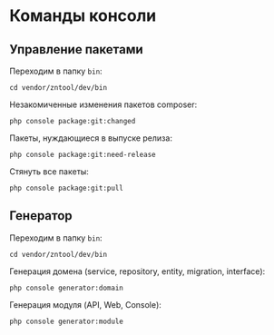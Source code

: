 # Команды консоли

## Управление пакетами

Переходим в папку `bin`:

    cd vendor/zntool/dev/bin

Незакомиченные изменения пакетов composer:

    php console package:git:changed

Пакеты, нуждающиеся в выпуске релиза:

    php console package:git:need-release

Стянуть все пакеты:

    php console package:git:pull

## Генератор

Переходим в папку `bin`:

    cd vendor/zntool/dev/bin

Генерация домена (service, repository, entity, migration, interface):

    php console generator:domain

Генерация модуля (API, Web, Console):

    php console generator:module
